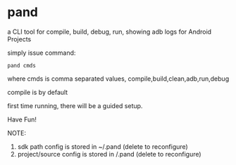 pand
====

a CLI tool for compile, build, debug, run, showing adb logs for Android Projects

simply issue command:

    pand cmds

where cmds is comma separated values, compile,build,clean,adb,run,debug

compile is by default

first time running, there will be a guided setup.

Have Fun!

NOTE:

1. sdk path config is stored in ~/.pand (delete to reconfigure) 
2. project/source config is stored in <PWD>/.pand (delete to reconfigure)
